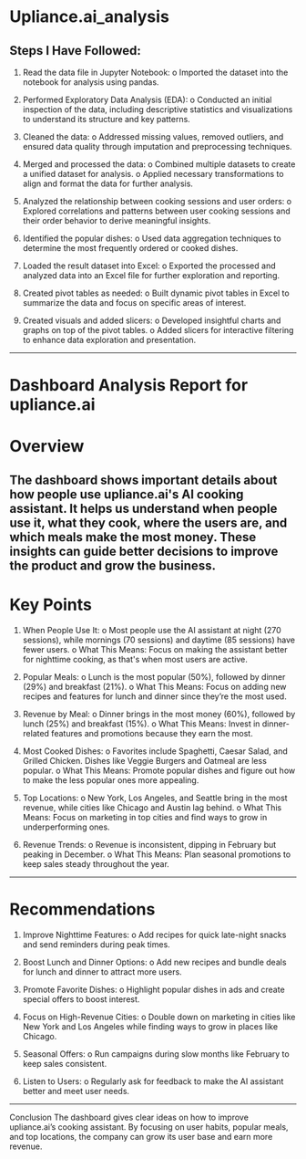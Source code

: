 
# Upliance.ai_analysis

  ## Steps I Have Followed:

1.	Read the data file in Jupyter Notebook:
o	Imported the dataset into the notebook for analysis using pandas.

2.	Performed Exploratory Data Analysis (EDA):
o	Conducted an initial inspection of the data, including descriptive statistics and visualizations to understand its structure and key patterns.

3.	Cleaned the data:
o	Addressed missing values, removed outliers, and ensured data quality through imputation and preprocessing techniques.

4.	Merged and processed the data:
o	Combined multiple datasets to create a unified dataset for analysis.
o	Applied necessary transformations to align and format the data for further analysis.

5.	Analyzed the relationship between cooking sessions and user orders:
o	Explored correlations and patterns between user cooking sessions and their order behavior to derive meaningful insights.

6.	Identified the popular dishes:
o	Used data aggregation techniques to determine the most frequently ordered or cooked dishes.

7.	Loaded the result dataset into Excel:
o	Exported the processed and analyzed data into an Excel file for further exploration and reporting.

8.	Created pivot tables as needed:
o	Built dynamic pivot tables in Excel to summarize the data and focus on specific areas of interest.

9.	Created visuals and added slicers:
o	Developed insightful charts and graphs on top of the pivot tables.
o	Added slicers for interactive filtering to enhance data exploration and presentation.


--------------------------------------------------------------------------------------------------------------------------------


# Dashboard Analysis Report for upliance.ai

# Overview
The dashboard shows important details about how people use upliance.ai's AI cooking assistant. It helps us understand when people use it, what they cook, where the users are, and which meals make the most money. These insights can guide better decisions to improve the product and grow the business.
----------------------------------------------------------------------------------------------------------------------------------------------
# Key Points
1.	When People Use It:
o	Most people use the AI assistant at night (270 sessions), while mornings (70 sessions) and daytime (85 sessions) have fewer users.
o	What This Means: Focus on making the assistant better for nighttime cooking, as that's when most users are active.

2.	Popular Meals:
o	Lunch is the most popular (50%), followed by dinner (29%) and breakfast (21%).
o	What This Means: Focus on adding new recipes and features for lunch and dinner since they’re the most used.

3.	Revenue by Meal:
o	Dinner brings in the most money (60%), followed by lunch (25%) and breakfast (15%).
o	What This Means: Invest in dinner-related features and promotions because they earn the most.

4.	Most Cooked Dishes:
o	Favorites include Spaghetti, Caesar Salad, and Grilled Chicken. Dishes like Veggie Burgers and Oatmeal are less popular.
o	What This Means: Promote popular dishes and figure out how to make the less popular ones more appealing.

5.	Top Locations:
o	New York, Los Angeles, and Seattle bring in the most revenue, while cities like Chicago and Austin lag behind.
o	What This Means: Focus on marketing in top cities and find ways to grow in underperforming ones.

6.	Revenue Trends:
o	Revenue is inconsistent, dipping in February but peaking in December.
o	What This Means: Plan seasonal promotions to keep sales steady throughout the year.

--------------------------------------------------------------------------------------------------------------------------------------------

# Recommendations

1.	Improve Nighttime Features:
o	Add recipes for quick late-night snacks and send reminders during peak times.

2.	Boost Lunch and Dinner Options:
o	Add new recipes and bundle deals for lunch and dinner to attract more users.

3.	Promote Favorite Dishes:
o	Highlight popular dishes in ads and create special offers to boost interest.

4.	Focus on High-Revenue Cities:
o	Double down on marketing in cities like New York and Los Angeles while finding ways to grow in places like Chicago.

5.	Seasonal Offers:
o	Run campaigns during slow months like February to keep sales consistent.

6.	Listen to Users:
o	Regularly ask for feedback to make the AI assistant better and meet user needs.
---------------------------------------------------------------------------------------------------------------------------------------
Conclusion
The dashboard gives clear ideas on how to improve upliance.ai’s cooking assistant. By focusing on user habits, popular meals, and top locations, the company can grow its user base and earn more revenue.
